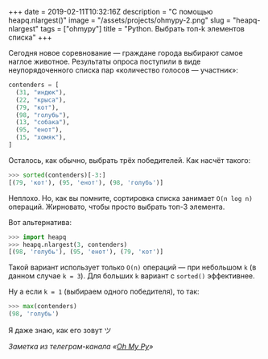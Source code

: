 +++
date = 2019-02-11T10:32:16Z
description = "С помощью heapq.nlargest()"
image = "/assets/projects/ohmypy-2.png"
slug = "heapq-nlargest"
tags = ["ohmypy"]
title = "Python. Выбрать топ-k элементов списка"
+++

Сегодня новое соревнование — граждане города выбирают самое наглое животное. Результаты опроса поступили в виде неупорядоченного списка пар «количество голосов — участник»:

```python
contenders = [
  (31, "индюк"),
  (22, "крыса"),
  (79, "кот"),
  (98, "голубь"),
  (13, "собака"),
  (95, "енот"),
  (15, "хомяк"),
]
```

Осталось, как обычно, выбрать трёх победителей. Как насчёт такого:

```python
>>> sorted(contenders)[-3:]
[(79, 'кот'), (95, 'енот'), (98, 'голубь')]
```

Неплохо. Но, как вы помните, сортировка списка занимает `O(n log n)` операций. Жирновато, чтобы просто выбрать топ-3 элемента.

Вот альтернатива:

```python
>>> import heapq
>>> heapq.nlargest(3, contenders)
[(98, 'голубь'), (95, 'енот'), (79, 'кот')]
```

Такой вариант использует только `O(n)` операций — при небольшом `k` (в данном случае `k = 3`). Для больших `k` вариант с `sorted()` эффективнее.

Ну а если `k = 1` (выбираем одного победителя), то так:

```python
>>> max(contenders)
(98, 'голубь')
```

Я даже знаю, как его зовут ツ

<div class="row">
<div class="col-xs-12 col-sm-10 col-md-8"><p><em>Заметка из телеграм-канала <span class="nowrap"><i class="fas fa-kiwi-bird"></i> «<a href="https://t.me/ohmypy">Oh My Py</a>»</span></em></p></div>
</div>
